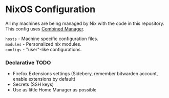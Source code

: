 # NixOS Configuration
All my machines are being managed by Nix with the code in this repository.  
This config uses [Combined Manager](https://github.com/FlafyDev/combined-manager).  


`hosts` - Machine specific configuration files.  
`modules` - Personalized nix modules.  
`configs` - "user"-like configurations.  


### Declarative TODO
- Firefox Extensions settings (Sidebery, remember bitwarden account, enable extensions by default)
- Secrets (SSH keys)
- Use as little Home Manager as possible

